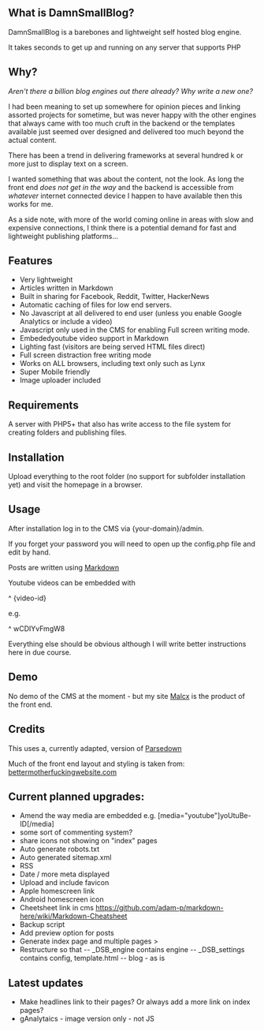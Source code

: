 ## What is DamnSmallBlog?
DamnSmallBlog is a barebones and lightweight self hosted blog engine.

It takes seconds to get up and running on any server that supports PHP

## Why?
*Aren't there a billion blog engines out there already? Why write a new one?*

I had been meaning to set up somewhere for opinion pieces and linking assorted projects 
for sometime, but was never happy with the other engines that always came with too much cruft
in the backend or the templates available just seemed over designed and delivered too much beyond
the actual content.

There has been a trend in delivering frameworks at several hundred k or more just to display text on a screen.

I wanted something that was about the content, not the look. As long the front end _does not get in the way_ 
and the backend is accessible from *whatever* internet connected device I happen to have available then this works for me.

As a side note, with more of the world coming online in areas with slow and expensive connections, I think 
there is a potential demand for fast and lightweight publishing platforms...

## Features
* Very lightweight
* Articles written in Markdown
* Built in sharing for Facebook, Reddit, Twitter, HackerNews
* Automatic caching of files for low end servers.
* No Javascript at all delivered to end user (unless you enable Google Analytics or include a video) 
* Javascript only used in the CMS for enabling Full screen writing mode.
* Embededyoutube  video support in Markdown
* Lighting fast (visitors are being served HTML files direct)
* Full screen distraction free writing mode
* Works on ALL browsers, including text only such as Lynx
* Super Mobile friendly
* Image uploader included

## Requirements
A server with PHP5+ that also has write access to the file system for creating folders and publishing files.

## Installation
Upload everything to the root folder (no support for subfolder installation yet) and visit the homepage in a browser.


## Usage

After installation log in to the CMS via {your-domain}/admin.

If you forget your password you will need to open up the config.php file and edit by hand.

Posts are written using [Markdown](https://daringfireball.net/projects/markdown/syntax)

Youtube videos can be embedded with 

^ {video-id}

e.g.

^ wCDIYvFmgW8

Everything else should be obvious although I will write better instructions here in due course.


## Demo
No demo of the CMS at the moment - but my site [Malcx](http://www.malcx.com) is the product of the front end.

## Credits
This uses a, currently adapted, version of [Parsedown](https://github.com/erusev/parsedown)

Much of the front end layout and styling is taken from: [bettermotherfuckingwebsite.com](http://bettermotherfuckingwebsite.com/)

## Current planned upgrades:
* Amend the way media are embedded e.g. [media="youtube"]yoUtuBe-ID[/media]
* some sort of commenting system?
* share icons not showing on "index" pages
* Auto generate robots.txt
* Auto generated sitemap.xml
* RSS
* Date / more meta displayed
* Upload and include favicon
* Apple homescreen link
* Android homescreen icon
* Cheetsheet link in cms https://github.com/adam-p/markdown-here/wiki/Markdown-Cheatsheet
* Backup script
* Add preview option for posts
* Generate index page and multiple pages > 
* Restructure so that 
-- _DSB_engine contains engine
-- _DSB_settings contains config, template.html
-- blog - as is









## Latest updates
* Make headlines link to their pages? Or always add a more link on index pages?
* gAnalytaics - image version only - not JS
